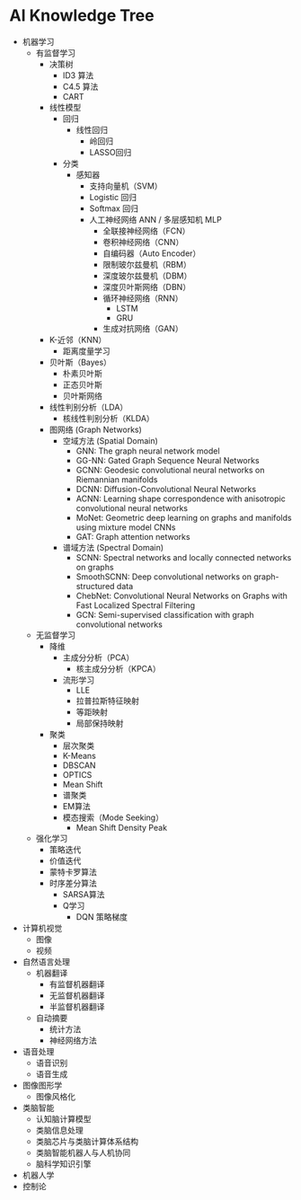 # AI Knowledge Tree

- 机器学习
  - 有监督学习
    - 决策树
      - ID3 算法
      - C4.5 算法
      - CART
    - 线性模型
      - 回归
        - 线性回归
          - 岭回归
          - LASSO回归
      - 分类
        - 感知器
          - 支持向量机（SVM）
          - Logistic 回归
          - Softmax 回归
          - 人工神经网络 ANN / 多层感知机 MLP
            - 全联接神经网络（FCN）
            - 卷积神经网络（CNN）
            - 自编码器（Auto Encoder）
            - 限制玻尔兹曼机（RBM）
            - 深度玻尔兹曼机（DBM）
            - 深度贝叶斯网络（DBN）
            - 循环神经网络（RNN）
              - LSTM
              - GRU
            - 生成对抗网络（GAN）
    - K-近邻（KNN）
      - 距离度量学习
    - 贝叶斯（Bayes）
      - 朴素贝叶斯
      - 正态贝叶斯
      - 贝叶斯网络
    - 线性判别分析（LDA）
      - 核线性判别分析（KLDA）
    - 图网络 (Graph Networks)
      - 空域方法 (Spatial Domain)
        - GNN: The graph neural network model
        - GG-NN: Gated Graph Sequence Neural Networks
        - GCNN: Geodesic convolutional neural networks on Riemannian manifolds
        - DCNN: Diffusion-Convolutional Neural Networks
        - ACNN: Learning shape correspondence with anisotropic convolutional neural networks
        - MoNet: Geometric deep learning on graphs and manifolds using mixture model CNNs
        - GAT: Graph attention networks
      - 谱域方法 (Spectral Domain)
        - SCNN: Spectral networks and locally connected networks on graphs
        - SmoothSCNN: Deep convolutional networks on graph-structured data
        - ChebNet: Convolutional Neural Networks on Graphs with Fast Localized Spectral Filtering
        - GCN: Semi-supervised classification with graph convolutional networks
  - 无监督学习
    - 降维
      - 主成分分析（PCA）
        - 核主成分分析（KPCA）
      - 流形学习
        - LLE
        - 拉普拉斯特征映射
        - 等距映射
        - 局部保持映射
    - 聚类
      - 层次聚类
      - K-Means
      - DBSCAN
      - OPTICS
      - Mean Shift
      - 谱聚类
      - EM算法
      - 模态搜索（Mode Seeking）
        - Mean Shift Density Peak
  - 强化学习
    - 策略迭代
    - 价值迭代
    - 蒙特卡罗算法
    - 时序差分算法
      - SARSA算法
      - Q学习
        - DQN 策略梯度
- 计算机视觉
  - 图像
  - 视频
- 自然语言处理
  - 机器翻译
    - 有监督机器翻译
    - 无监督机器翻译 
    - 半监督机器翻译
  - 自动摘要
    - 统计方法
    - 神经网络方法
- 语音处理
  - 语音识别
  - 语音生成
- 图像图形学
  - 图像风格化
- 类脑智能
  - 认知脑计算模型
  - 类脑信息处理
  - 类脑芯片与类脑计算体系结构
  - 类脑智能机器人与人机协同
  - 脑科学知识引擎
- 机器人学
- 控制论
